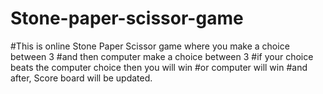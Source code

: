 # Stone-paper-scissor-game
#This is online Stone Paper Scissor game where you make a choice between 3
#and then computer make a choice between 3
#if your choice beats the computer choice then you will win
#or computer will win
#and after, Score board will be updated.
